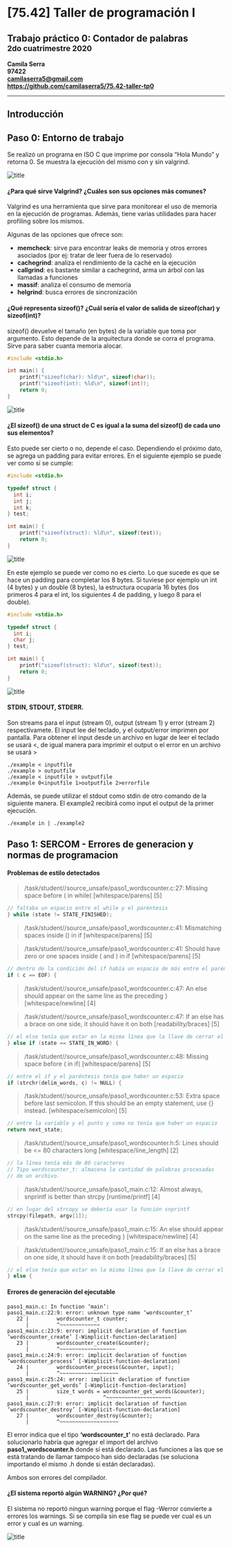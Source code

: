 # [75.42] Taller de programación I
## Trabajo práctico 0: Contador de palabras<br><sup>2do cuatrimestre 2020</sup>

**Camila Serra**  
**97422**  
**camilaserra5@gmail.com**  
**https://github.com/camilaserra5/75.42-taller-tp0**

_________________
## Introducción

## Paso 0: Entorno de trabajo
Se realizó un programa en ISO C que imprime por consola “Hola Mundo” y retorna 0. Se muestra la ejecución del mismo con y sin valgrind.

![title](images/paso0-a.png)

#### ¿Para qué sirve Valgrind? ¿Cuáles son sus opciones más comunes?
Valgrind es una herramienta que sirve para monitorear el uso de memoria en la ejecución de programas. Además, tiene varias utilidades para hacer profiling sobre los mismos.

Algunas de las opciones que ofrece son:
* **memcheck**: sirve para encontrar leaks de memoria y otros errores asociados (por ej: tratar de leer fuera de lo reservado)
* **cachegrind**: analiza el rendimiento de la caché en la ejecución
* **callgrind**: es bastante similar a cachegrind, arma un árbol con las llamadas a funciones
* **massif**: analiza el consumo de memoria
* **helgrind**: busca errores de sincronización

#### ¿Qué representa sizeof()? ¿Cuál sería el valor de salida de sizeof(char) y sizeof(int)?
sizeof() devuelve el tamaño (en bytes) de la variable que toma por argumento. Esto depende de la arquitectura donde se corra el programa. Sirve para saber cuanta memoria alocar.
```c
#include <stdio.h>

int main() {
    printf("sizeof(char): %ld\n", sizeof(char));
    printf("sizeof(int): %ld\n", sizeof(int));
    return 0;
}
```

![title](images/paso0-b.png)

#### ¿El sizeof() de una struct de C es igual a la suma del sizeof() de cada uno sus elementos?
Esto puede ser cierto o no, depende el caso. Dependiendo el próximo dato, se agrega un padding para evitar errores. En el siguiente ejemplo se puede ver como sí se cumple:
```c
#include <stdio.h>

typedef struct {
  int i;
  int j;
  int k;
} test;

int main() {
    printf("sizeof(struct): %ld\n", sizeof(test));
    return 0;
}
```

![title](images/paso0-c.png)

En este ejemplo se puede ver como no es cierto. Lo que sucede es que se hace un padding para completar los 8 bytes. Si tuviese por ejemplo un int (4 bytes) y un double (8 bytes), la estructura ocuparía 16 bytes (los primeros 4 para el int, los siguientes 4 de padding, y luego 8 para el double).
```c
#include <stdio.h>

typedef struct {
  int i;
  char j;
} test;

int main() {
    printf("sizeof(struct): %ld\n", sizeof(test));
    return 0;
}
```

![title](images/paso0-d.png)

#### STDIN, STDOUT, STDERR.
Son streams para el input (stream 0), output (stream 1) y error (stream 2)  respectivamete. El input lee del teclado, y el output/error imprimen por pantalla.
Para obtener el input desde un archivo en lugar de leer el teclado se usará $<$, de igual manera para imprimir el output o el error en un archivo se usará $>$
```shell
./example < inputfile
./example > outputfile
./example < inputfile > outputfile
./example 0<inputfile 1>outputfile 2>errorfile
```
Además, se puede utilizar el stdout como stdin de otro comando de la siguiente manera. El example2 recibirá como input el output de la primer ejecución.
```shell
./example in | ./example2
```


## Paso 1: SERCOM - Errores de generacion y normas de programacion

#### Problemas de estilo detectados
> /task/student//source_unsafe/paso1_wordscounter.c:27:  Missing space before ( in while(  [whitespace/parens] [5]

```c
// faltaba un espacio entre el while y el paréntesis
} while (state != STATE_FINISHED);
```

> /task/student//source_unsafe/paso1_wordscounter.c:41:  Mismatching spaces inside () in if  [whitespace/parens] [5]

> /task/student//source_unsafe/paso1_wordscounter.c:41:  Should have zero or one spaces inside ( and ) in if  [whitespace/parens] [5]

```c
// dentro de la condición del if había un espacio de más entre el paréntesis y la condición
if ( c == EOF) {
```

> /task/student//source_unsafe/paso1_wordscounter.c:47:  An else should appear on the same line as the preceding }  [whitespace/newline] [4]

> /task/student//source_unsafe/paso1_wordscounter.c:47:  If an else has a brace on one side, it should have it on both  [readability/braces] [5]

```c
// el else tenía que estar en la misma línea que la llave de cerrar el if
} else if (state == STATE_IN_WORD) {
```

> /task/student//source_unsafe/paso1_wordscounter.c:48:  Missing space before ( in if(  [whitespace/parens] [5]

```c
// entre el if y el paréntesis tenía que haber un espacio
if (strchr(delim_words, c) != NULL) {
```
> /task/student//source_unsafe/paso1_wordscounter.c:53:  Extra space before last semicolon. If this should be an empty statement, use {} instead.  [whitespace/semicolon] [5]

```c
// entre la variable y el punto y coma no tenía que haber un espacio
return next_state;
```
> /task/student//source_unsafe/paso1_wordscounter.h:5:  Lines should be <= 80 characters long  [whitespace/line_length] [2]

```c
// la línea tenía más de 80 caracteres
// Tipo wordscounter_t: almacena la cantidad de palabras procesadas
// de un archivo.
```
> /task/student//source_unsafe/paso1_main.c:12:  Almost always, snprintf is better than strcpy  [runtime/printf] [4]

```c
// en lugar del strcopy se debería usar la función snprintf
strcpy(filepath, argv[1]);
```
> /task/student//source_unsafe/paso1_main.c:15:  An else should appear on the same line as the preceding }  [whitespace/newline] [4]

> /task/student//source_unsafe/paso1_main.c:15:  If an else has a brace on one side, it should have it on both  [readability/braces] [5]

```c
// el else tenía que estar en la misma línea que la llave de cerrar el if
} else {
```

#### Errores de generación del ejecutable
```
paso1_main.c: In function ‘main’:
paso1_main.c:22:9: error: unknown type name ‘wordscounter_t’
   22 |         wordscounter_t counter;
      |         ^~~~~~~~~~~~~~
paso1_main.c:23:9: error: implicit declaration of function ‘wordscounter_create’ [-Wimplicit-function-declaration]
   23 |         wordscounter_create(&counter);
      |         ^~~~~~~~~~~~~~~~~~~
paso1_main.c:24:9: error: implicit declaration of function ‘wordscounter_process’ [-Wimplicit-function-declaration]
   24 |         wordscounter_process(&counter, input);
      |         ^~~~~~~~~~~~~~~~~~~~
paso1_main.c:25:24: error: implicit declaration of function ‘wordscounter_get_words’ [-Wimplicit-function-declaration]
   25 |         size_t words = wordscounter_get_words(&counter);
      |                        ^~~~~~~~~~~~~~~~~~~~~~
paso1_main.c:27:9: error: implicit declaration of function ‘wordscounter_destroy’ [-Wimplicit-function-declaration]
   27 |         wordscounter_destroy(&counter);
      |         ^~~~~~~~~~~~~~~~~~~~
```

El error indica que el tipo **‘wordscounter_t’** no está declarado. Para solucionarlo habría que agregar el import del archivo **paso1_wordscounter.h** donde sí está declarado.
Las funciones a las que se está tratando de llamar tampoco han sido declaradas (se soluciona importando el mismo .h donde si están declaradas).

Ambos son errores del compilador.

#### ¿El sistema reportó algún WARNING? ¿Por qué?
El sistema no reportó ningun warning porque el flag -Werror convierte a errores los warnings. Si se compila sin ese flag se puede ver cual es un error y cual es un warning.

![title](images/paso1-a.png)
